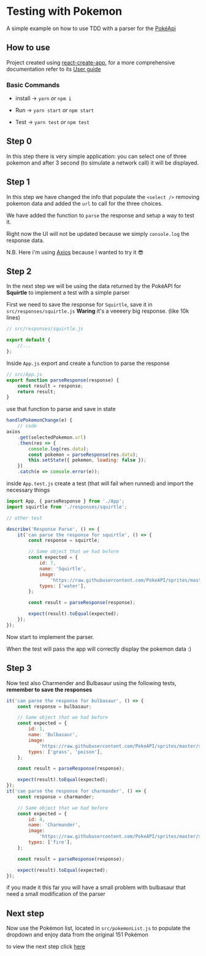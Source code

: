 # Testing with Pokemon

A simple example on how to use TDD with a parser for the [PokéApi](https://pokeapi.co/)

## How to use

Project created using [react-create-app](https://github.com/facebook/create-react-app), for a more comprehensive documentation refer to its [User guide](https://github.com/facebook/create-react-app/blob/master/packages/react-scripts/template/README.md)

### Basic Commands

* install -> `yarn` _or_ `npm i`

* Run -> `yarn start` _or_ `npm start`

* Test -> `yarn test` _or_ `npm test`

## Step 0

In this step there is very simple application: you can select one of three pokemon and after 3 second (to simulate a network call) it will be displayed.

## Step 1

In this step we have changed the info that populate the `<select />` removing pokemon data and added the `url` to call for the three choices.

We have added the function to `parse` the response and setup a way to test it.

Right now the UI will not be updated because we simply `console.log` the response data.

N.B. Here i'm using [Axios](https://github.com/axios/axios) because I wanted to try it :sunglasses:

## Step 2

In the next step we will be using the data returned by the PokéAPI for **Squirtle** to implement a test with a simple parser

First we need to save the response for `Squirtle`, save it in `src/responses/squirtle.js` **Waring** it's a veeeery big response. (like 10k lines)

```javascript
// src/responses/squirtle.js

export default {
    //...
};
```

Inside `App.js` export and create a function to parse the response

```javascript
// src/App.js
export function parseResponse(response) {
    const result = response;
    return result;
}
```

use that function to parse and save in state

```javascript
handlePokemonChange(e) {
    // code
axios
    .get(selectedPokemon.url)
    .then(res => {
        console.log(res.data);
        const pokemon = parseResponse(res.data);
        this.setState({ pokemon, loading: false });
    })
    .catch(e => console.error(e));
```

inside `App.test.js` create a test (that will fail when runned) and import the necessary things

```javascript
import App, { parseResponse } from './App';
import squirtle from './responses/squirtle';

// other test

describe('Response Parse', () => {
    it('can parse the response for squirtle', () => {
        const response = squirtle;

        // Same object that we had before
        const expected = {
            id: 7,
            name: 'Squirtle',
            image:
                'https://raw.githubusercontent.com/PokeAPI/sprites/master/sprites/pokemon/7.png',
            types: ['water'],
        };

        const result = parseResponse(response);

        expect(result).toEqual(expected);
    });
});
```

Now start to implement the parser.

When the test will pass the app will correctly display the pokemon data :)

## Step 3

Now test also Charmender and Bulbasaur using the following tests, **remember to save the responses**

```javascript
it('can parse the response for bulbasaur', () => {
    const response = bulbasaur;

    // Same object that we had before
    const expected = {
        id: 1,
        name: 'Bulbasaur',
        image:
            'https://raw.githubusercontent.com/PokeAPI/sprites/master/sprites/pokemon/1.png',
        types: ['grass', 'poison'],
    };

    const result = parseResponse(response);

    expect(result).toEqual(expected);
});
it('can parse the response for charmander', () => {
    const response = charmander;

    // Same object that we had before
    const expected = {
        id: 4,
        name: 'Charmander',
        image:
            'https://raw.githubusercontent.com/PokeAPI/sprites/master/sprites/pokemon/4.png',
        types: ['fire'],
    };

    const result = parseResponse(response);

    expect(result).toEqual(expected);
});
```

if you made it this far you will have a small problem with bulbasaur that need a small modification of the parser

## Next step

Now use the Pokémon list, located in `src/pokemonList.js` to populate the dropdown and enjoy data from the original 151 Pokémon

to view the next step click [here](https://github.com/zanza00/testing-with-pokemon/tree/4_all_the_pokemon)
